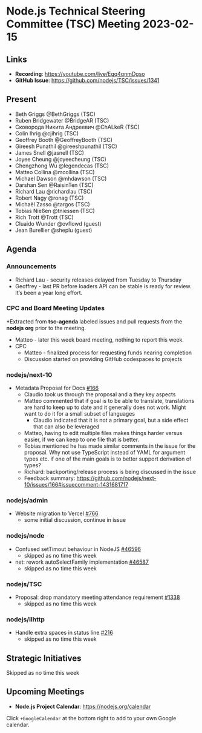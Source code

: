 # Node.js Technical Steering Committee (TSC) Meeting 2023-02-15

## Links

* **Recording**: <https://youtube.com/live/Egq4qnmDgso>
* **GitHub Issue**: https://github.com/nodejs/TSC/issues/1341

## Present

* Beth Griggs @BethGriggs (TSC)
* Ruben Bridgewater @BridgeAR (TSC)
* Сковорода Никита Андреевич @ChALkeR (TSC)
* Colin Ihrig @cjihrig (TSC)
* Geoffrey Booth @GeoffreyBooth (TSC)
* Gireesh Punathil @gireeshpunathil (TSC)
* James Snell @jasnell (TSC)
* Joyee Cheung @joyeecheung (TSC)
* Chengzhong Wu @legendecas (TSC)
* Matteo Collina @mcollina (TSC)
* Michael Dawson @mhdawson (TSC)
* Darshan Sen @RaisinTen (TSC)
* Richard Lau @richardlau (TSC)
* Robert Nagy @ronag (TSC)
* Michaël Zasso @targos (TSC)
* Tobias Nießen @tniessen (TSC)
* Rich Trott @Trott (TSC)
* Cluaido Wunder @ovflowd (guest)
* Jean Burellier @sheplu (guest)

## Agenda

### Announcements

* Richard Lau - security releases delayed from Tuesday to Thursday
* Geoffrey - last PR before loaders API can be stable is ready for review. It’s been a year long effort.

### CPC and Board Meeting Updates

*Extracted from **tsc-agenda** labeled issues and pull requests from the **nodejs org** prior to the meeting.

* Matteo - later this week board meeting, nothing to report this week.
* CPC
  * Matteo - finalized process for requesting funds nearing completion
  * Discussion started on providing GitHub codespaces to projects

### nodejs/next-10

* Metadata Proposal for Docs [#166](https://github.com/nodejs/next-10/issues/166)
  * Claudio took us through the proposal and a they key aspects
  * Matteo commented that if goal is to be able to translate, translations are hard to keep up to date and it generally does not work. Might want to do it for a small subset of languages
    * Claudio indicated that it is not a primary goal, but a side effect that can also be leveraged
  * Matteo, having to edit multiple files makes things harder versus easier, if we can keep to one file that is better.
  * Tobias mentioned he has made similar comments in the issue for the proposal. Why not use TypeScript instead of YAML for argument types etc. if one of the main goals is to better support derivation of types?
  * Richard: backporting/release process is being discussed in the issue
  * Feedback summary: <https://github.com/nodejs/next-10/issues/166#issuecomment-1431681717>

### nodejs/admin

* Website migration to Vercel [#766](https://github.com/nodejs/admin/issues/766)
  * some initial discussion, continue in issue

### nodejs/node

* Confused setTimout behaviour in NodeJS [#46596](https://github.com/nodejs/node/issues/46596)
  * skipped as no time this week
* net: rework autoSelectFamily implementation [#46587](https://github.com/nodejs/node/pull/46587)
  * skipped as no time this week

### nodejs/TSC

* Proposal: drop mandatory meeting attendance requirement [#1338](https://github.com/nodejs/TSC/issues/1338)
  * skipped as no time this week

### nodejs/llhttp

* Handle extra spaces in status line [#216](https://github.com/nodejs/llhttp/pull/216)
  * skipped as no time this week
## Strategic Initiatives

Skipped as no time this week

## Upcoming Meetings

* **Node.js Project Calendar**: <https://nodejs.org/calendar>

Click `+GoogleCalendar` at the bottom right to add to your own Google calendar.
